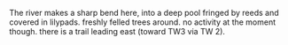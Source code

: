 The river makes a sharp bend here, into a deep pool fringed by reeds and covered in lilypads. freshly felled trees around. no activity at the moment though.
there is a trail leading east (toward TW3 via TW 2).